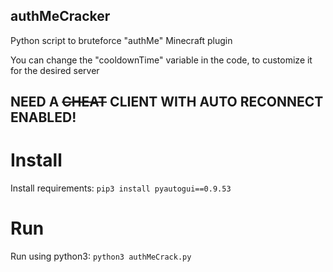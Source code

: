 ## authMeCracker
Python script to bruteforce "authMe" Minecraft plugin

You can change the "cooldownTime" variable in the code, to customize it for the desired server

## **NEED A ~~CHEAT~~ CLIENT WITH AUTO RECONNECT ENABLED!**

# Install

Install requirements:
`pip3 install pyautogui==0.9.53`

# Run

Run using python3:
`python3 authMeCrack.py`
